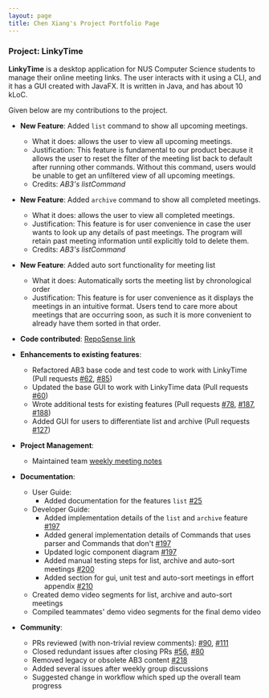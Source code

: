 ```yaml
---
layout: page
title: Chen Xiang's Project Portfolio Page
---
```


### Project: LinkyTime

**LinkyTime** is a desktop application for NUS Computer Science students to manage their online meeting links. The user interacts with it using a CLI, and it has a GUI created with JavaFX. It is written in Java, and has about 10 kLoC.

Given below are my contributions to the project.

* **New Feature**: Added `list` command to show all upcoming meetings.
    * What it does: allows the user to view all upcoming meetings.
    * Justification: This feature is fundamental to our product because it allows the user to reset the filter of the meeting list back to default after running other commands. Without this command, users would be unable to get an unfiltered view of all upcoming meetings.
    * Credits: *AB3's listCommand*

* **New Feature**: Added `archive` command to show all completed meetings.
    * What it does: allows the user to view all completed meetings.
    * Justification: This feature is for user convenience in case the user wants to look up any details of past meetings. The program will retain past meeting information until explicitly told to delete them.
    * Credits: *AB3's listCommand* 
  
* **New Feature**: Added auto sort functionality for meeting list
    * What it does: Automatically sorts the meeting list by chronological order
    * Justification: This feature is for user convenience as it displays the meetings in an intuitive format. Users tend to care more about meetings that are occurring soon, as such it is more convenient to already have them sorted in that order.

* **Code contributed**: [RepoSense link](https://nus-cs2103-ay2122s2.github.io/tp-dashboard/?search=&sort=groupTitle&sortWithin=title&timeframe=commit&mergegroup=&groupSelect=groupByRepos&breakdown=true&checkedFileTypes=docs~functional-code~test-code~other&since=2022-02-18&tabOpen=true&tabType=authorship&tabAuthor=xMashedxTomatox&tabRepo=AY2122S2-CS2103T-T13-3%2Ftp%5Bmaster%5D&authorshipIsMergeGroup=false&authorshipFileTypes=docs~functional-code~test-code&authorshipIsBinaryFileTypeChecked=false)

* **Enhancements to existing features**:
    * Refactored AB3 base code and test code to work with LinkyTime (Pull requests [\#62](https://github.com/AY2122S2-CS2103T-T13-3/tp/pull/62), [\#85](https://github.com/AY2122S2-CS2103T-T13-3/tp/pull/85))
    * Updated the base GUI to work with LinkyTime data (Pull requests [\#60](https://github.com/AY2122S2-CS2103T-T13-3/tp/pull/60))
    * Wrote additional tests for existing features (Pull requests [\#78](https://github.com/AY2122S2-CS2103T-T13-3/tp/pull/78), [\#187](https://github.com/AY2122S2-CS2103T-T13-3/tp/pull/187), [\#188](https://github.com/AY2122S2-CS2103T-T13-3/tp/pull/188))
    * Added GUI for users to differentiate list and archive (Pull requests [\#127](https://github.com/AY2122S2-CS2103T-T13-3/tp/pull/127))

* **Project Management**:
    * Maintained team [weekly meeting notes](https://docs.google.com/document/d/1blOVPpajNMHmHRSajK4t9cl0r2PwMiO2j7FF4Xy-pO8/edit?usp=sharing)
  
* **Documentation**:
    * User Guide:
        * Added documentation for the features `list` [\#25](https://github.com/AY2122S2-CS2103T-T13-3/tp/pull/25)
    * Developer Guide:
        * Added implementation details of the `list` and `archive` feature [\#197](https://github.com/AY2122S2-CS2103T-T13-3/tp/pull/197)
        * Added general implementation details of Commands that uses parser and Commands that don't [\#197](https://github.com/AY2122S2-CS2103T-T13-3/tp/pull/197)
        * Updated logic component diagram [\#197](https://github.com/AY2122S2-CS2103T-T13-3/tp/pull/197)
        * Added manual testing steps for list, archive and auto-sort meetings [\#200](https://github.com/AY2122S2-CS2103T-T13-3/tp/pull/200)
        * Added section for gui, unit test and auto-sort meetings in effort appendix [\#210](https://github.com/AY2122S2-CS2103T-T13-3/tp/pull/210)
    * Created demo video segments for list, archive and auto-sort meetings
    * Compiled teammates' demo video segments for the final demo video

* **Community**:
    * PRs reviewed (with non-trivial review comments): [\#90](https://github.com/AY2122S2-CS2103T-T13-3/tp/pull/90), [\#111](https://github.com/AY2122S2-CS2103T-T13-3/tp/pull/111)
    * Closed redundant issues after closing PRs [\#56](https://github.com/AY2122S2-CS2103T-T13-3/tp/issues/56), [\#80](https://github.com/AY2122S2-CS2103T-T13-3/tp/issues/80) 
    * Removed legacy or obsolete AB3 content [\#218](https://github.com/AY2122S2-CS2103T-T13-3/tp/pull/218)
    * Added several issues after weekly group discussions 
    * Suggested change in workflow which sped up the overall team progress


